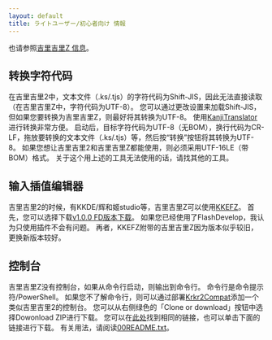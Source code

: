 ```yaml
---
layout: default
title: ライトユーザー/初心者向け 情報
---
```


也请参照[吉里吉里Z 信息](./index.html)。

## 转换字符代码
<!-- 吉里吉里2ではテキストファイル(*.ks/*.tjs)の文字コードがShift-JISであったため、そのままでは読み込めません(吉里吉里Zでは文字コードがUTF-8になっています)。  
設定を変更することでShift-JISを読み込むようにすることも可能ですが、吉里吉里Zに移行するのであれば、UTF-8に変換してしまった方が良いでしょう。  
変換は、[KanjiTranslator](http://www.kashim.com/kanjitranslator/) がお手軽です。  
起動して、変換先文字コードをUTF-8 (BOM無し)、改行コードはそのままの改行=CR-LFにして、変換するテキストファイル(*.ks/*.tjs)等をドラッグ＆ドロップした後、「変換」ボタンを押せばUTF-8に変換してくれます。  
吉里吉里2と吉里吉里Z両方で使えるようにしたい場合は、UTF-16LE(BOM付き)形式にする必要があります。  
これについては上記ツールでは出来ないので他のツールを探してください。 -->
在吉里吉里2中，文本文件（.ks/.tjs）的字符代码为Shift-JIS，因此无法直接读取（在吉里吉里Z中，字符代码为UTF-8）。
您可以通过更改设置来加载Shift-JIS，但如果您要转换为吉里吉里Z，则最好将其转换为UTF-8。
使用[KanjiTranslator](http://www.kashim.com/kanjitranslator/)进行转换非常方便。
启动后，目标字符代码为UTF-8（无BOM），换行代码为CR-LF，拖放要转换的文本文件（.ks/.tjs）等，然后按“转换”按钮将其转换为UTF-8。
如果您想让吉里吉里2和吉里吉里Z都能使用，则必须采用UTF-16LE（带BOM）格式。
关于这个用上述的工具无法使用的话，请找其他的工具。

## 输入插值编辑器
<!-- 吉里吉里2の時は、KKDE/かぐや姫studioなどありましたが、吉里吉里Zでは[KKEFZ](https://github.com/mryp/kkefz)が使えます。  
とりあえずは、[v1.0.0 FD有り版ダウンロード](https://github.com/mryp/kkefz/raw/master/_release/FlashDevelop-4.6.2_kkefz-1.0.0.zip)を選択してダウンロードすると良いでしょう。  
FlashDevelopを既に使っている方はプラグインのみの方問題ないと思います。  
なお、KKEFZに同梱されている吉里吉里Zはバージョンが古いようなので、新しいものへ差し替えた方が良いでしょう。  
 -->
吉里吉里2的时候，有KKDE/辉和姬studio等，吉里吉里Z可以使用[KKEFZ](https://github.com/mryp/kkefz)。
首先，您可以选择下载[v1.0.0 FD版本下载](https://github.com/mryp/kkefz/raw/master/_release/FlashDevelop-4.6.2_kkefz-1.0.zip)。
如果您已经使用了FlashDevelop，我认为只使用插件不会有问题。
再者，KKEFZ附带的吉里吉里Z因为版本似乎较旧，更换新版本较好。

## 控制台
<!-- 吉里吉里Zではコンソールがなくなり、コマンドラインから起動された場合はコマンドラインへ出力されるようになっています。  
コマンドラインとは、コマンドプロンプト/PowerShellのことです。  
コマンドラインがよくわからない場合は、[Krkr2Compat](https://github.com/krkrz/Krkr2Compat)を導入すると吉里吉里2のようなコンソールを追加できます。 
右にある緑の「Clone or download」ボタンから、Dowonload ZIPを選ぶことでダウンロードできます。  
[ここに同じリンク](https://github.com/krkrz/Krkr2Compat/archive/master.zip)を置いておくので、左述のリンクをクリックしてもダウンロードできます。 
使い方は[00README.txt](https://github.com/krkrz/Krkr2Compat/blob/master/00README.txt)を読んでください。   -->
吉里吉里Z没有控制台，如果从命令行启动，则输出到命令行。
命令行是命令提示符/PowerShell。
如果您不了解命令行，则可以通过部署[Krkr2Compat](https://github.com/krkrz/Krkr2Compat)添加一个类似吉里吉里2的控制台。
您可以从右侧绿色的「Clone or download」按钮中选择Dowonload ZIP进行下载。
您可以在[此处](https://github.com/krkrz/Krkr2Compat/archive/master.zip)找到相同的链接，也可以单击下面的链接进行下载。
有关用法，请阅读[00README.txt](https://github.com/krkrz/Krkr2Compat/blob/master/00README.txt)。